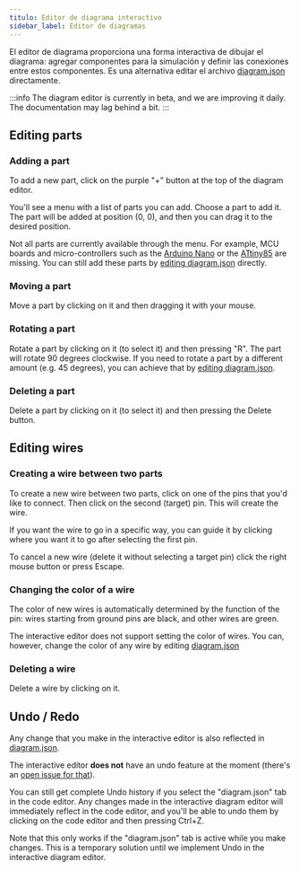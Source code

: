 ```yaml
---
titulo: Editor de diagrama interactivo
sidebar_label: Editor de diagramas
---
```

El editor de diagrama proporciona una forma interactiva de dibujar el diagrama: agregar componentes para la simulación y definir las conexiones entre estos componentes. Es una alternativa editar el archivo [diagram.json](https://docs.wokwi.com/diagram-format#connections) directamente. 

:::info
The diagram editor is currently in beta, and we are improving it daily. The documentation may lag behind a bit.
:::

## Editing parts

### Adding a part

To add a new part, click on the purple "+" button at the top of the diagram editor.

You'll see a menu with a list of parts you can add. Choose a part to add it. The part will be added at position (0, 0), and then you can drag it to the desired position.

Not all parts are currently available through the menu. For example, MCU boards and micro-controllers such as the [Arduino Nano](../parts/wokwi-arduino-nano) or the [ATtiny85](../parts/wokwi-attiny85) are missing. You can still add these parts by [editing diagram.json](../diagram-format#parts) directly.

### Moving a part

Move a part by clicking on it and then dragging it with your mouse.

### Rotating a part

Rotate a part by clicking on it (to select it) and then pressing "R". The part will rotate 90 degrees clockwise. If you need to rotate a part by
a different amount (e.g. 45 degrees), you can achieve that by [editing diagram.json](../diagram-format#parts).

### Deleting a part

Delete a part by clicking on it (to select it) and then pressing the Delete button.

## Editing wires

### Creating a wire between two parts

To create a new wire between two parts, click on one of the pins that you'd like to connect. Then click on the second (target) pin. This will create the wire.

If you want the wire to go in a specific way, you can guide it by clicking where you want it to go after selecting the first pin.

To cancel a new wire (delete it without selecting a target pin) click the right mouse button or press Escape.

### Changing the color of a wire

The color of new wires is automatically determined by the function of the pin: wires starting from ground pins are black, and other wires are green.

The interactive editor does not support setting the color of wires. You can, however, change the color of any wire by editing [diagram.json](../diagram-format#connections)

### Deleting a wire

Delete a wire by clicking on it.

## Undo / Redo

Any change that you make in the interactive editor is also reflected in [diagram.json](../diagram-format).

The interactive editor **does not** have an undo feature at the moment (there's an [open issue for that](https://github.com/wokwi/wokwi-features/issues/77)).

You can still get complete Undo history if you select the "diagram.json" tab in the code editor. Any changes made in the interactive diagram editor
will immediately reflect in the code editor, and you'll be able to undo them by clicking on the code editor and then pressing Ctrl+Z.

Note that this only works if the "diagram.json" tab is active while you make changes. This is a temporary solution until we implement Undo in the interactive diagram editor.
